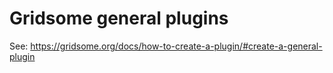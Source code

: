 # Gridsome general plugins

See: https://gridsome.org/docs/how-to-create-a-plugin/#create-a-general-plugin